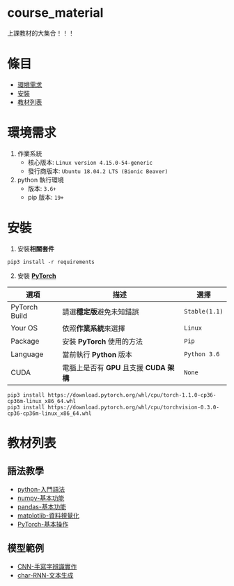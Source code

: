 # course_material
上課教材的大集合！！！

# 條目
- [環境需求](#環境需求)
- [安裝](#安裝)
- [教材列表](#教材列表)

# 環境需求
1. 作業系統
    - 核心版本: `Linux version 4.15.0-54-generic`
    - 發行商版本: `Ubuntu 18.04.2 LTS (Bionic Beaver)`
2. python 執行環境
    - 版本: `3.6+`
    - pip 版本: `19+`

# 安裝
1. 安裝**相關套件**

```
pip3 install -r requirements
```

2. 安裝 [**PyTorch**](https://pytorch.org/get-started/locally/#start-locally)

|選項|描述|選擇|
|-|-|-|
|PyTorch Build|請選**穩定版**避免未知錯誤|`Stable(1.1)`|
|Your OS|依照**作業系統**來選擇|`Linux`|
|Package|安裝 **PyTorch** 使用的方法|`Pip`|
|Language|當前執行 **Python** 版本|`Python 3.6`|
|CUDA|電腦上是否有 **GPU** 且支援 **CUDA 架構**|`None`|

```
pip3 install https://download.pytorch.org/whl/cpu/torch-1.1.0-cp36-cp36m-linux_x86_64.whl
pip3 install https://download.pytorch.org/whl/cpu/torchvision-0.3.0-cp36-cp36m-linux_x86_64.whl
```

# 教材列表
## 語法教學
- [python-入門語法](./python-入門語法.ipynb)
- [numpy-基本功能](./numpy-基本功能.ipynb)
- [pandas-基本功能](./pandas-基本功能.ipynb)
- [matplotlib-資料視覺化](./matplotlib-資料視覺化.ipynb)
- [PyTorch-基本操作](./PyTorch-基本操作.ipynb)

## 模型範例
- [CNN-手寫字辨識實作](./CNN-手寫字辨識實作.ipynb)
- [char-RNN-文本生成](./char-RNN-文本生成.ipynb)